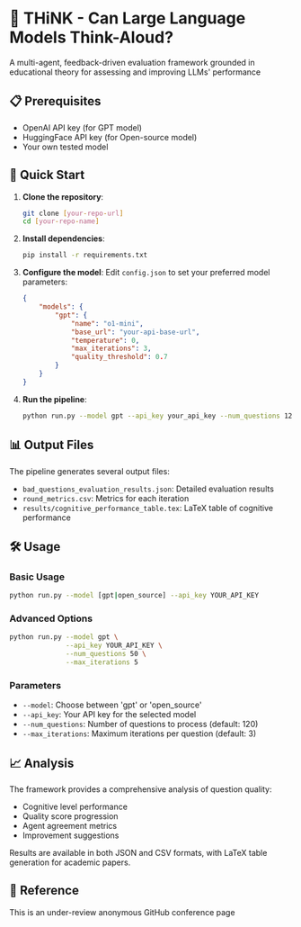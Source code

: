# 🧠 THiNK - Can Large Language Models Think-Aloud?
A multi-agent, feedback-driven evaluation framework grounded in educational theory for assessing and improving LLMs' performance

## 📋 Prerequisites
- OpenAI API key (for GPT model)
- HuggingFace API key (for Open-source model)
- Your own tested model 

## 🚀 Quick Start

1. **Clone the repository**:
   ```bash
   git clone [your-repo-url]
   cd [your-repo-name]
   ```

2. **Install dependencies**:
   ```bash
   pip install -r requirements.txt
   ```

3. **Configure the model**:
   Edit `config.json` to set your preferred model parameters:
   ```json
   {
       "models": {
           "gpt": {
               "name": "o1-mini",
               "base_url": "your-api-base-url",
               "temperature": 0,
               "max_iterations": 3,
               "quality_threshold": 0.7
           }
       }
   }
   ```

4. **Run the pipeline**:
   ```bash
   python run.py --model gpt --api_key your_api_key --num_questions 120 --max_iterations 3
   ```

## 📊 Output Files

The pipeline generates several output files:
- `bad_questions_evaluation_results.json`: Detailed evaluation results
- `round_metrics.csv`: Metrics for each iteration
- `results/cognitive_performance_table.tex`: LaTeX table of cognitive performance

## 🛠️ Usage

### Basic Usage
```bash
python run.py --model [gpt|open_source] --api_key YOUR_API_KEY
```

### Advanced Options
```bash
python run.py --model gpt \
              --api_key YOUR_API_KEY \
              --num_questions 50 \
              --max_iterations 5
```

### Parameters
- `--model`: Choose between 'gpt' or 'open_source'
- `--api_key`: Your API key for the selected model
- `--num_questions`: Number of questions to process (default: 120)
- `--max_iterations`: Maximum iterations per question (default: 3)


## 📈 Analysis

The framework provides a comprehensive analysis of question quality:
- Cognitive level performance
- Quality score progression
- Agent agreement metrics
- Improvement suggestions

Results are available in both JSON and CSV formats, with LaTeX table generation for academic papers.

## 🤝 Reference
This is an under-review anonymous GitHub conference page
